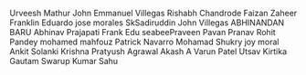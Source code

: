 Urveesh Mathur
John Emmanuel Villegas
Rishabh Chandrode
Faizan Zaheer
Franklin Eduardo
jose morales
SkSadiruddin
John  Villegas
ABHINANDAN BARU
Abhinav Prajapati
Frank Edu
seabeePraveen
Pavan
Pranav
Rohit Pandey
mohamed mahfouz
Patrick Navarro
Mohamad Shukry
joy moral
Ankit Solanki
Krishna
Pratyush Agrawal
Akash A
Varun Patel 
Utsav
Kirtika Gautam
Swarup Kumar Sahu

